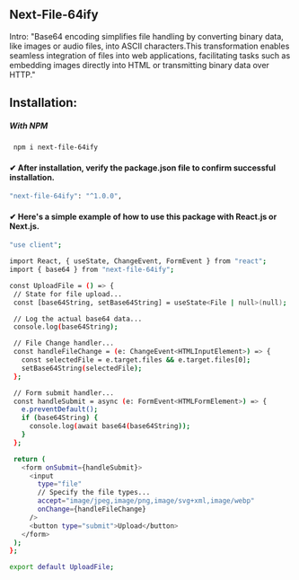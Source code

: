 ## Next-File-64ify
Intro: "Base64 encoding simplifies file handling by converting binary data, like images or audio files, into ASCII characters.This transformation enables seamless integration of files into web applications, facilitating tasks such as embedding images directly into HTML or transmitting binary data over HTTP."

## Installation:
##### With NPM
 ```bash
  npm i next-file-64ify
```
#### ✔ After installation, verify the package.json file to confirm successful installation.
 ```bash
 "next-file-64ify": "^1.0.0",
  ```
#### ✔ Here's a simple example of how to use this package with React.js or Next.js.
 ```bash
 "use client";

import React, { useState, ChangeEvent, FormEvent } from "react";
import { base64 } from "next-file-64ify";

const UploadFile = () => {
  // State for file upload...
  const [base64String, setBase64String] = useState<File | null>(null);

  // Log the actual base64 data...
  console.log(base64String);

  // File Change handler...
  const handleFileChange = (e: ChangeEvent<HTMLInputElement>) => {
    const selectedFile = e.target.files && e.target.files[0];
    setBase64String(selectedFile);
  };

  // Form submit handler...
  const handleSubmit = async (e: FormEvent<HTMLFormElement>) => {
    e.preventDefault();
    if (base64String) {
      console.log(await base64(base64String));
    }
  };

  return (
    <form onSubmit={handleSubmit}>
      <input
        type="file"
        // Specify the file types...
        accept="image/jpeg,image/png,image/svg+xml,image/webp"
        onChange={handleFileChange}
      />
      <button type="submit">Upload</button>
    </form>
  );
};

export default UploadFile;

  ```

